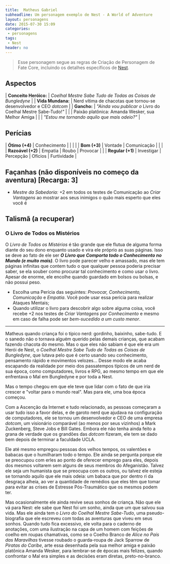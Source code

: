 ```yaml
---
title:  Matheus Gabriel
subheadline: Um personagem exemplo de Nest - A World of Adventure
layout: personagens
date: 2015-07-30 15:09
categories:
 - personagens
tags:
 - Nest
header: no
---
```



>  Esse personagem segue as regras de Criação de Personagem de Fate Core, incluindo os detalhes específicos de [Nest][1].


## Aspectos

| **Conceito Heróico:** | _Coelhal Mestre Sabe Tudo de Todas as Coisas de Bungledyne_        |
| **Vida Mundana:**     | Nerd vítima de chacotas que tornou-se desenvolvedor e CEO _dotcom_ |
| **Gancho:**           | _"Ainda vou publicar o_ Livro do Coelhal Mestre Sabe-Tudo!_"_      |
|                       | Paixão platônica: Amanda Wesker, sua Melhor Amiga                  |
|                       | _"Estou me tornando aquilo que mais odeio?"_                       |

## Perícias

| **Ótimo (+4)**    | Conhecimento |             |              |             |
| **Bom (+3)**      | Vontade      | Comunicação |              |             |
| **Razoável (+2)** | Empatia      | Roubo       | Provocar     |             |
| **Regular (+1)**  | Investigar   | Percepção   | Ofícios      | Furtividade |

## Façanhas (não disponíveis no começo da aventura) [Recarga: 3]


+  _Mestre da Sabedoria:_  +2 em todos os testes de Comunicação ao _Criar Vantagens_ ao mostrar aos seus inimigos o quão mais esperto que eles você é

## Talismã (a recuperar)

### O Livro de Todos os Mistérios

O _Livro de Todos os Mistérios_ é tão  grande que ele flutua de alguma forma diante do seu dono enquanto usado e vira ele próprio as suas páginas. Isso se deve ao fato de ele ser _**O Livro que Comporta todo o Conhecimento no Mundo (e muito mais)**_. O livro pode parecer velho e amassado, mas ele tem páginas infinitas que contem tudo o que qualquer pessoa poderia precisar saber, se ela souber como procurar tal conhecimento e como usar o livro. Apesar de enorme, ele encolhe quando guardado em bolsos ou bolsas, e não possui peso.

+  Escolha uma Perícia das seguintes: _Provocar, Conhecimento, Comunicação_ e _Empatia_. Você pode usar essa perícia para realizar Ataques Mentais;
+  Quando utilizar o livro para descobrir algo sobre alguma coisa, você recebe +2 nos testes de _Criar Vantagens_ por _Conhecimento_ e mesmo em caso de falha pode ser _bem-sucedido a um custo menor_.

---

Matheus quando criança foi o típico nerd: gordinho, baixinho, sabe-tudo. E o sanedo não o tornava alguém querido pelas demais crianças, que acabam fazendo chacota do mesmo. Mas o que eles não sabiam é que ele era um Herói de Nest, o _Coelhal Mestre Sabe Tudo de Todas as Coisas de Bungledyne_, que lutava pelo que é certo usando seu conhecimento, pensamento rápido e movimentos velozes... Desse modo ele acaba escapando da realidade por meio dos passatempos típicos de um nerd de sua época, como computadores, livros e RPG, ao mesmo tempo em que ele enfrentava o Mal em Bungledyne e por toda a Nest.

Mas o tempo chegou em que ele teve que lidar com o fato de que iria crescer e "voltar para o mundo real". Mas para ele, uma boa época começou.

Com a Ascenção da Internet e tudo relacionado, as pessoas começaram a usar tudo isso a favor delas, e de garoto nerd que ajudava na configuração de computadores, ele se tornou um desenvolvedor e CEO de uma empresa _dotcom_, um visionário comparável (ao menos por seus vizinhos) a Mark Zuckenberg, Steve Jobs e Bill Gates. Embora ele não tenha ainda feito a grana de verdade que os grandões das _dotcom_ fizeram, ele tem se dado bem depois de terminar a faculdade UCLA. 

Ele até mesmo empregou pessoas dos velhos tempos, os valentões e babacas que o humilharam todo o tempo. Ele ainda se pergunta porque ele se preocupou com erles ao ponto de oferecer emprego para eles, depois dos mesmos voltarem sem alguns de seus membros do Afeganistão. Talvez ele seja um humanista que se preocupa com os outros, ou talvez ele esteja se tornando aquilo que ele mais odeia: um babaca que por dentro ri da desgraça alheia, ao ver a quantidade de remédios que eles têm que tomar para evitar as crises de Estresse Pós-Traumático que os mesmos podem ter.

Mas ocasionalmente ele ainda revive seus sonhos de criança. Não que ele vá para Nest: ele sabe que Nest foi um sonho, ainda que um que salvou sua vida. Mas ele ainda tem o _Livro do Coelhal Mestre Sabe-Tudo_, uma pseudo-biografia que ele escreveu com todas as aventuras que viveu em seus sonhos. Quando tudo fica excessivo, ele volta para o caderno de anotações, com uma ilustração na capa de um homem com feições de coelho em roupas chamativas, como se o Coelho Branco de _Alice no País das Maravilhas_ tivesse roubado o guarda-roupa de Jack Sparrow de _Piratas do Caribe_, arte essa desenhada pela sua melhor amiga e paixão platônica Amanda Wesker, para lembrar-se de épocas mais felizes, quando confrontar o Mal era simples e as decisões eram diretas, preto-no-branco.

[1]: http://www.drivethrurpg.com/product/153980/Nest--A-World-of-Adventure-for-Fate-Core


